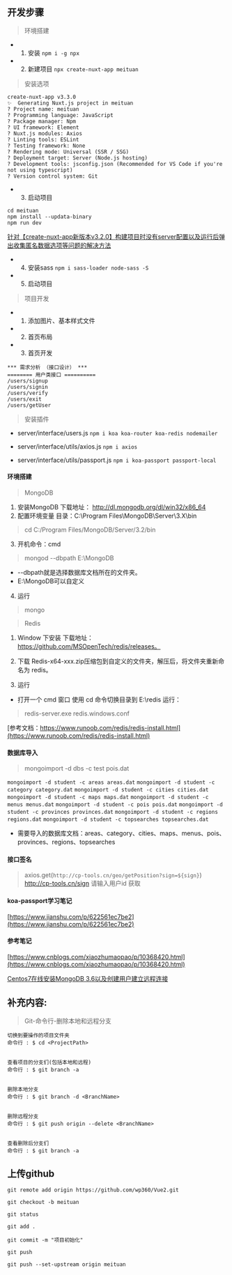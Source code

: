 ## 开发步骤

> 环境搭建

* 1. 安装
`npm i -g npx`

* 2. 新建项目
`npx create-nuxt-app meituan`

> 安装选项
```
create-nuxt-app v3.3.0
✨  Generating Nuxt.js project in meituan
? Project name: meituan
? Programming language: JavaScript
? Package manager: Npm
? UI framework: Element
? Nuxt.js modules: Axios
? Linting tools: ESLint
? Testing framework: None
? Rendering mode: Universal (SSR / SSG)
? Deployment target: Server (Node.js hosting)
? Development tools: jsconfig.json (Recommended for VS Code if you're not using typescript)
? Version control system: Git
```

* 3. 启动项目
```
cd meituan
npm install --updata-binary
npm run dev
```

[针对【create-nuxt-app新版本v3.2.0】构建项目时没有server配置以及运行后弹出收集匿名数据选项等问题的解决方法](https://blog.csdn.net/jokerjiaojiao/article/details/108041009)

* 4. 安装sass
`npm i sass-loader node-sass -S`

* 5. 启动项目

> 项目开发

* 1. 添加图片、基本样式文件

* 2. 首页布局

* 3. 首页开发

```
*** 需求分析 （接口设计） ***
======== 用户类接口 ==========
/users/signup
/users/signin
/users/verify
/users/exit
/users/getUser
```

> 安装插件
* server/interface/users.js
`npm i koa koa-router koa-redis nodemailer`

* server/interface/utils/axios.js
`npm i axios`

* server/interface/utils/passport.js
`npm i koa-passport passport-local`


#### 环境搭建
> MongoDB
1. 安装MongoDB
下载地址： http://dl.mongodb.org/dl/win32/x86_64
2. 配置环境变量
目录：C:\Program Files\MongoDB\Server\3.X\bin
> cd C:/Program Files/MongoDB/Server/3.2/bin
3. 开机命令：cmd
> mongod --dbpath E:\MongoDB
* --dbpath就是选择数据库文档所在的文件夹。
* E:\MongoDB可以自定义
4. 运行
> mongo

> Redis
1. Window 下安装
下载地址：https://github.com/MSOpenTech/redis/releases。

2. 下载 Redis-x64-xxx.zip压缩包到自定义的文件夹，解压后，将文件夹重新命名为 redis。

3. 运行
* 打开一个 cmd 窗口 使用 cd 命令切换目录到 E:\redis 运行：
> redis-server.exe redis.windows.conf

[参考文档：https://www.runoob.com/redis/redis-install.html](https://www.runoob.com/redis/redis-install.html)


#### 数据库导入
> mongoimport -d dbs -c test pois.dat

`mongoimport -d student -c areas areas.dat`
`mongoimport -d student -c category category.dat`
`mongoimport -d student -c cities cities.dat`
`mongoimport -d student -c maps maps.dat`
`mongoimport -d student -c menus menus.dat`
`mongoimport -d student -c pois pois.dat`
`mongoimport -d student -c provinces provinces.dat`
`mongoimport -d student -c regions regions.dat`
`mongoimport -d student -c topsearches topsearches.dat`

* 需要导入的数据库文档：areas、category、cities、maps、menus、pois、provinces、regions、topsearches

#### 接口签名
> axios.get(`http://cp-tools.cn/geo/getPosition?sign=${sign}`)
> http://cp-tools.cn/sign 请输入用户id 获取

#### koa-passport学习笔记
[https://www.jianshu.com/p/622561ec7be2](https://www.jianshu.com/p/622561ec7be2)

#### 参考笔记
[https://www.cnblogs.com/xiaozhumaopao/p/10368420.html](https://www.cnblogs.com/xiaozhumaopao/p/10368420.html)

[Centos7在线安装MongoDB 3.6以及创建用户建立远程连接](https://blog.csdn.net/weixin_43849575/article/details/103886117)

## 补充内容:

> Git-命令行-删除本地和远程分支
```
切换到要操作的项目文件夹
命令行 : $ cd <ProjectPath>


查看项目的分支们(包括本地和远程)
命令行 : $ git branch -a


删除本地分支
命令行 : $ git branch -d <BranchName>


删除远程分支
命令行 : $ git push origin --delete <BranchName>


查看删除后分支们
命令行 : $ git branch -a
```

## 上传github
```
git remote add origin https://github.com/wp360/Vue2.git

git checkout -b meituan

git status

git add .

git commit -m "项目初始化"

git push

git push --set-upstream origin meituan
```